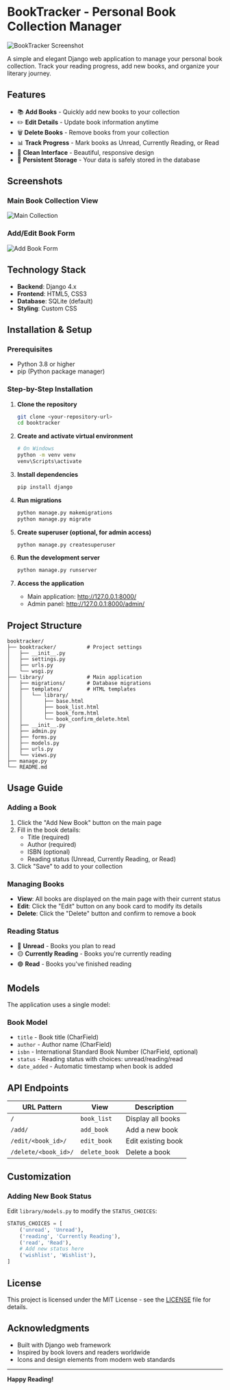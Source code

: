 # BookTracker - Personal Book Collection Manager

![BookTracker Screenshot](.//images/screenshot1.png)

A simple and elegant Django web application to manage your personal book collection. Track your reading progress, add new books, and organize your literary journey.

## Features

- 📚 **Add Books** - Quickly add new books to your collection
- ✏️ **Edit Details** - Update book information anytime
- 🗑️ **Delete Books** - Remove books from your collection
- 📊 **Track Progress** - Mark books as Unread, Currently Reading, or Read
- 🎨 **Clean Interface** - Beautiful, responsive design
- 💾 **Persistent Storage** - Your data is safely stored in the database

## Screenshots

### Main Book Collection View
![Main Collection](images/screenshot1.png)

### Add/Edit Book Form
![Add Book Form](images/screenshot2.png)

## Technology Stack

- **Backend**: Django 4.x
- **Frontend**: HTML5, CSS3
- **Database**: SQLite (default)
- **Styling**: Custom CSS

## Installation & Setup

### Prerequisites
- Python 3.8 or higher
- pip (Python package manager)

### Step-by-Step Installation

1. **Clone the repository**
   ```bash
   git clone <your-repository-url>
   cd booktracker
   ```

2. **Create and activate virtual environment**
   ```bash
   # On Windows
   python -m venv venv
   venv\Scripts\activate
   ```

3. **Install dependencies**
   ```bash
   pip install django
   ```

4. **Run migrations**
   ```bash
   python manage.py makemigrations
   python manage.py migrate
   ```

5. **Create superuser (optional, for admin access)**
   ```bash
   python manage.py createsuperuser
   ```

6. **Run the development server**
   ```bash
   python manage.py runserver
   ```

7. **Access the application**
   - Main application: http://127.0.0.1:8000/
   - Admin panel: http://127.0.0.1:8000/admin/

## Project Structure

```
booktracker/
├── booktracker/          # Project settings
│   ├── __init__.py
│   ├── settings.py
│   ├── urls.py
│   └── wsgi.py
├── library/              # Main application
│   ├── migrations/       # Database migrations
│   ├── templates/        # HTML templates
│   │   └── library/
│   │       ├── base.html
│   │       ├── book_list.html
│   │       ├── book_form.html
│   │       └── book_confirm_delete.html
│   ├── __init__.py
│   ├── admin.py
│   ├── forms.py
│   ├── models.py
│   ├── urls.py
│   └── views.py
├── manage.py
└── README.md
```

## Usage Guide

### Adding a Book
1. Click the "Add New Book" button on the main page
2. Fill in the book details:
   - Title (required)
   - Author (required)
   - ISBN (optional)
   - Reading status (Unread, Currently Reading, or Read)
3. Click "Save" to add to your collection

### Managing Books
- **View**: All books are displayed on the main page with their current status
- **Edit**: Click the "Edit" button on any book card to modify its details
- **Delete**: Click the "Delete" button and confirm to remove a book

### Reading Status
- 🔴 **Unread** - Books you plan to read
- 🟡 **Currently Reading** - Books you're currently reading
- 🟢 **Read** - Books you've finished reading

## Models

The application uses a single model:

### Book Model
- `title` - Book title (CharField)
- `author` - Author name (CharField)
- `isbn` - International Standard Book Number (CharField, optional)
- `status` - Reading status with choices: unread/reading/read
- `date_added` - Automatic timestamp when book is added

## API Endpoints

| URL Pattern | View | Description |
|-------------|------|-------------|
| `/` | `book_list` | Display all books |
| `/add/` | `add_book` | Add a new book |
| `/edit/<book_id>/` | `edit_book` | Edit existing book |
| `/delete/<book_id>/` | `delete_book` | Delete a book |

## Customization

### Adding New Book Status
Edit `library/models.py` to modify the `STATUS_CHOICES`:

```python
STATUS_CHOICES = [
    ('unread', 'Unread'),
    ('reading', 'Currently Reading'),
    ('read', 'Read'),
    # Add new status here
    ('wishlist', 'Wishlist'),
]
```

## License

This project is licensed under the MIT License - see the [LICENSE](LICENSE) file for details.


## Acknowledgments

- Built with Django web framework
- Inspired by book lovers and readers worldwide
- Icons and design elements from modern web standards

---

**Happy Reading!** 
